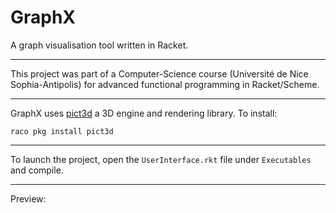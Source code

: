 # GraphX
A graph visualisation tool written in Racket.

______

This project was part of a Computer-Science course (Université de Nice Sophia-Antipolis) for advanced functional programming in Racket/Scheme.

_____

GraphX uses [pict3d](https://github.com/ntoronto/pict3d) a 3D engine and rendering library.
To install:

`raco pkg install pict3d`

_____

To launch the project, open the `UserInterface.rkt` file under `Executables` and compile.

_____

Preview:
